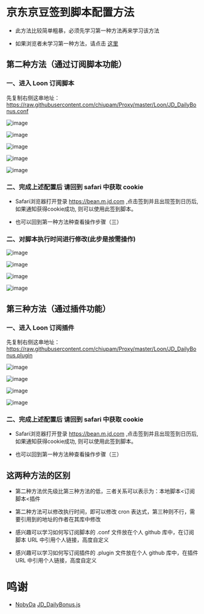 # 京东京豆签到脚本配置方法

- 此方法比较简单粗暴，必须先学习第一种方法再来学习该方法

- 如果浏览者未学习第一种方法，请点击 [这里](https://github.com/chiupam/tutorial/blob/master/Loon/JD_DailyBonus_1.md)

## 第二种方法（通过订阅脚本功能）

### 一、进入 Loon 订阅脚本

先复制右侧这串地址：https://raw.githubusercontent.com/chiupam/Proxy/master/Loon/JD_DailyBonus.conf

![image](https://raw.githubusercontent.com/chiupam/tutorial-image/master/Loon/Remote_Script.png)

![image](https://raw.githubusercontent.com/chiupam/tutorial-image/master/Loon/Remote_Script_1.jpg)

![image](https://raw.githubusercontent.com/chiupam/tutorial-image/master/Loon/Remote_Script_2.jpg)

![image](https://raw.githubusercontent.com/chiupam/tutorial-image/master/Loon/JD_DailyBonus_remote_1.jpg)

![image](https://raw.githubusercontent.com/chiupam/tutorial-image/master/Loon/JD_DailyBonus_remote_2.jpg)

### 二、完成上述配置后 请回到 safari 中获取 cookie

- Safari浏览器打开登录 https://bean.m.jd.com ,点击签到并且出现签到日历后, 如果通知获得cookie成功, 则可以使用此签到脚本。

- 也可以回到第一种方法种查看操作步骤（三）

### 二、对脚本执行时间进行修改(此步是按需操作)

![image](https://raw.githubusercontent.com/chiupam/tutorial-image/master/Loon/JD_DailyBonus_remote_3.jpg)

![image](https://raw.githubusercontent.com/chiupam/tutorial-image/master/Loon/JD_DailyBonus_remote_4.jpg)

![image](https://raw.githubusercontent.com/chiupam/tutorial-image/master/Loon/JD_DailyBonus_remote_5.jpg)

![image](https://raw.githubusercontent.com/chiupam/tutorial-image/master/Loon/JD_DailyBonus_remote_6.jpg)

## 第三种方法（通过插件功能）

### 一、进入 Loon 订阅插件

先复制右侧这串地址：https://raw.githubusercontent.com/chiupam/Proxy/master/Loon/JD_DailyBonus.plugin

![image](https://raw.githubusercontent.com/chiupam/tutorial-image/master/Loon/Plugin.png)

![image](https://raw.githubusercontent.com/chiupam/tutorial-image/master/Loon/Plugin_1.jpg)

![image](https://raw.githubusercontent.com/chiupam/tutorial-image/master/Loon/JD_DailyBonus_plugin_1.jpg)

![image](https://raw.githubusercontent.com/chiupam/tutorial-image/master/Loon/JD_DailyBonus_plugin_2.jpg)

### 二、完成上述配置后 请回到 safari 中获取 cookie

- Safari浏览器打开登录 https://bean.m.jd.com ,点击签到并且出现签到日历后, 如果通知获得cookie成功, 则可以使用此签到脚本。

- 也可以回到第一种方法种查看操作步骤（三）

## 这两种方法的区别

- 第二种方法优先级比第三种方法的低，三者关系可以表示为：本地脚本<订阅脚本<插件

- 第二种方法可以修改执行时间，即可以修改 cron 表达式，第三种则不行，需要引用到的地址的作者在其库中修改

- 感兴趣可以学习如何写订阅脚本的 .conf 文件放在个人 github 库中，在订阅脚本 URL 中引用个人链接，高度自定义

- 感兴趣可以学习如何写订阅插件的 .plugin 文件放在个人 github 库中，在插件 URL 中引用个人链接，高度自定义

# 鸣谢

- [NobyDa](https://github.com/NobyDa)    [JD_DailyBonus.js](https://github.com/NobyDa/Script/blob/master/JD-DailyBonus/JD_DailyBonus.js)
